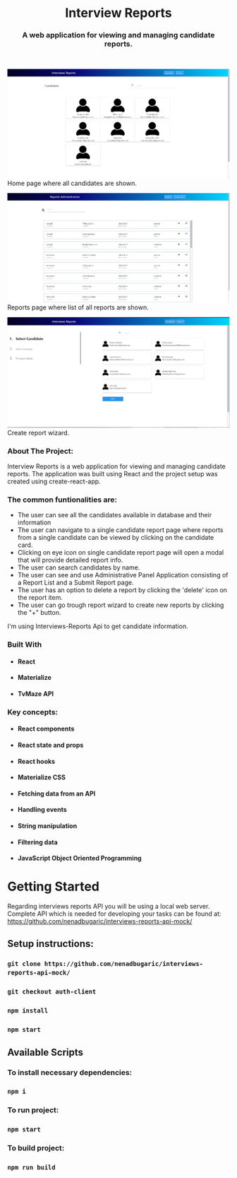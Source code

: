 <!-- PROJECT LOGO -->
<p align="center">

  <h1 align="center">Interview Reports</h1>

  <h3 align="center">
   A web application for viewing and managing candidate reports.
  </h3>
 <br />

![Preview](./Home.png)
Home page where all candidates are shown.

![Preview](./Reports.png)
Reports page where list of all reports are shown.

![Preview](./CreateReports.jpg)
Create report wizard.

</p>

### About The Project:

Interview Reports is a web application for viewing and managing candidate reports. The application was built using React and the project setup was created using create-react-app.

### The common funtionalities are:

- The user can see all the candidates available in database and their information
- The user can navigate to a single candidate report page where reports from a single candidate can be viewed by clicking on the candidate card.
- Clicking on eye icon on single candidate report page will open a modal that will provide detailed report info.
- The user can search candidates by name.
- The user can see and use Administrative Panel Application consisting of a Report List and a Submit Report page.
- The user has an option to delete a report by clicking the 'delete' icon on the report item.
- The user can go trough report wizard to create new reports by clicking the "+" button.

I'm using Interviews-Reports Api to get candidate information.

### Built With

- #### React
- #### Materialize
- #### TvMaze API

### Key concepts:

- #### React components
- #### React state and props
- #### React hooks
- #### Materialize CSS
- #### Fetching data from an API
- #### Handling events
- #### String manipulation
- #### Filtering data
- #### JavaScript Object Oriented Programming

# Getting Started

Regarding interviews reports API you will be using a local web server. Complete API which is
needed for developing your tasks can be found at: https://github.com/nenadbugaric/interviews-reports-api-mock/

## Setup instructions:

### `git clone https://github.com/nenadbugaric/interviews-reports-api-mock/`

### `git checkout auth-client`

### `npm install`

### `npm start`

## Available Scripts

### To install necessary dependencies:

### `npm i`

### To run project:

### `npm start`

### To build project:

### `npm run build`
